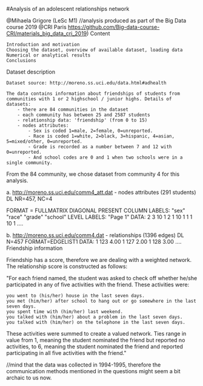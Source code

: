 #Analysis of an adolescent relationships network

@Mihaela Grigore (LeSc M1) //analysis produced as part of the Big Data course 2019 @CRI Paris https://github.com/Big-data-course-CRI/materials_big_data_cri_2019)
Content

    Introduction and motivation
    Choosing the dataset, overview of available dataset, loading data
    Numerical or analytical results
    Conclusions

Dataset description

    Dataset source: http://moreno.ss.uci.edu/data.html#adhealth

    The data contains information about friendships of students from communities with 1 or 2 highschool / junior highs. Details of datasets:
        - there are 84 communities in the dataset
        - each community has between 25 and 2587 students
        - relationship data: 'friendship' (from 0 to 15)
        - nodes attributes:
            - Sex is coded 1=male, 2=female, 0=unreported.
            - Race is coded 1=white, 2=black, 3=hispanic, 4=asian, 5=mixed/other, 0=unreported.
            - Grade is recorded as a number between 7 and 12 with 0=unreported.
            - And school codes are 0 and 1 when two schools were in a single community.

From the 84 community, we chose dataset from community 4 for this analysis. 

a. http://moreno.ss.uci.edu/comm4_att.dat - nodes attributes (291 students) DL
NR=457, NC=4

FORMAT = FULLMATRIX DIAGONAL PRESENT
COLUMN LABELS:
"sex"
"race"
"grade"
"school"
LEVEL LABELS:
"Page 1"
DATA:
2 3 10 1
2 1 10 1
1 1 10 1
....

b. http://moreno.ss.uci.edu/comm4.dat - relationships (1396 edges) DL
N=457
FORMAT=EDGELIST1
DATA:
1 123 4.00
1 127 2.00
1 128 3.00
....
Friendship information

Friendship has a score, therefore we are dealing with a weighted network. The relationship score is constructed as follows:

"For each friend named, the student was asked to check off whether he/she participated in any of five activities with the friend. These activities were:

    you went to (his/her) house in the last seven days.
    you met (him/her) after school to hang out or go somewhere in the last seven days.
    you spent time with (him/her) last weekend.
    you talked with (him/her) about a problem in the last seven days.
    you talked with (him/her) on the telephone in the last seven days.

These activities were summed to create a valued network. Ties range in value from 1, meaning the student nominated the friend but reported no activities, to 6, meaning the student nominated the friend and reported participating in all five activities with the friend."

//mind that the data was collected in 1994-1995, therefore the communication methods mentioned in the questions might seem a bit archaic to us now.

